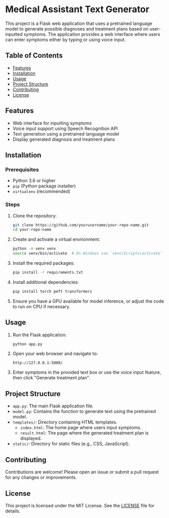 # Medical Assistant Text Generator

This project is a Flask web application that uses a pretrained language model to generate possible diagnoses and treatment plans based on user-inputted symptoms. The application provides a web interface where users can enter symptoms either by typing or using voice input.

## Table of Contents

- [Features](#features)
- [Installation](#installation)
- [Usage](#usage)
- [Project Structure](#project-structure)
- [Contributing](#contributing)
- [License](#license)

## Features

- Web interface for inputting symptoms
- Voice input support using Speech Recognition API
- Text generation using a pretrained language model
- Display generated diagnosis and treatment plans

## Installation

### Prerequisites

- Python 3.6 or higher
- `pip` (Python package installer)
- `virtualenv` (recommended)

### Steps

1. Clone the repository:
    ```sh
    git clone https://github.com/yourusername/your-repo-name.git
    cd your-repo-name
    ```

2. Create and activate a virtual environment:
    ```sh
    python -m venv venv
    source venv/bin/activate  # On Windows use `venv\Scripts\activate`
    ```

3. Install the required packages:
    ```sh
    pip install -r requirements.txt
    ```

4. Install additional dependencies:
    ```sh
    pip install torch peft transformers
    ```

5. Ensure you have a GPU available for model inference, or adjust the code to run on CPU if necessary.

## Usage

1. Run the Flask application:
    ```sh
    python app.py
    ```

2. Open your web browser and navigate to:
    ```
    http://127.0.0.1:5000/
    ```

3. Enter symptoms in the provided text box or use the voice input feature, then click "Generate treatment plan".

## Project Structure

- `app.py`: The main Flask application file.
- `model.py`: Contains the function to generate text using the pretrained model.
- `templates/`: Directory containing HTML templates.
  - `index.html`: The home page where users input symptoms.
  - `result.html`: The page where the generated treatment plan is displayed.
- `static/`: Directory for static files (e.g., CSS, JavaScript).

## Contributing

Contributions are welcome! Please open an issue or submit a pull request for any changes or improvements.

## License

This project is licensed under the MIT License. See the [LICENSE](LICENSE) file for details.
